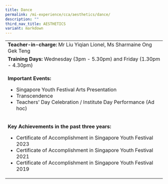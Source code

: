 ```yaml
---
title: Dance
permalink: /mi-experience/cca/aesthetics/dance/
description: ""
third_nav_title: AESTHETICS
variant: markdown
---
```

<table border="0" cellspacing="0" cellpadding="0">
<tbody>
<tr>
<td width="616"><strong>Teacher-in-charge:&nbsp;</strong>Mr Liu Yiqian Lionel, Ms Sharmaine Ong Gek Teng</td>
</tr>
<tr>
<td width="616"><strong>Training Days:&nbsp;</strong>Wednesday&nbsp;(3pm - 5.30pm) and Friday (1.30pm - 4.30pm)</td>
</tr>
<tr>
<td width="616">
<p><strong>Important Events:</strong></p>
<ul>
  <li>Singapore Youth Festival Arts Presentation</li>
	<li>Transcendence</li>
	<li>Teachers' Day Celebration / Institute Day Performance (Ad hoc)</li>
</ul>
</td>
</tr>
<tr>
<td width="616">
<p><strong>Key Achievements in the past three years:</strong></p>
<ul>
<li>Certificate of Accomplishment in Singapore Youth Festival 2023</li><li>Certificate of Accomplishment in Singapore Youth Festival 2021</li>
<li>Certificate of Accomplishment in Singapore Youth Festival 2019</li>
</ul>
</td>
</tr>
</tbody>
</table>